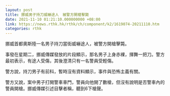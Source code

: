 ```yaml
---
layout: post
title: 挪威男子持刀威嚇途人　被警方開槍擊斃
date: 2021-11-10 01:21:10.000000000 +08:00
link: https://news.rthk.hk/rthk/ch/component/k2/1619074-20211110.htm
categories: rthk
---
```


挪威首都奧斯陸一名男子持刀當街威嚇途人，被警方開槍擊斃。

事發在星期二，挪威傳媒發放的片段顯示，那名男子上身赤裸，揮舞一把刀。警方最初表示，有途人受傷，其後澄清只有一名警員受輕傷。

警方說，持刀男子有前科，暫時沒有資料顯示，事件與恐怖主義有關。

警方又說，案中男子打開警車車門，警員向他開了數槍，但沒有說明是否警車內的警員開槍。挪威傳媒引述目擊者稱，聽到6下槍聲。



　
